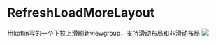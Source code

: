 # RefreshLoadMoreLayout
用kotlin写的一个下拉上滑刷新viewgroup，支持滑动布局和非滑动布局
<a href='https://bintray.com/simba8012/xzr/RefreshLoadMoreLayout/1.0.1/link'><img src='https://api.bintray.com/packages/simba8012/xzr/RefreshLoadMoreLayout/images/download.svg?version=1.0.1'></a>
